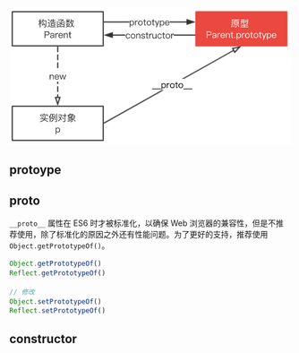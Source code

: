 ![](../assect/prototype.jpg)

## protoype

## __proto__

`__proto__` 属性在 ES6 时才被标准化，以确保 Web 浏览器的兼容性，但是不推荐使用，除了标准化的原因之外还有性能问题。为了更好的支持，推荐使用 `Object.getPrototypeOf()`。

```js
Object.getPrototypeOf()
Reflect.getPrototypeOf()

// 修改
Object.setPrototypeOf()
Reflect.setPrototypeOf()
```

## constructor